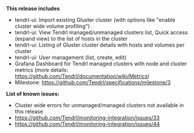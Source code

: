 **This release includes**

* tendrl-ui: Import existing Gluster cluster (with options like "enable cluster wide volume profiling")
* tendrl-ui: View Tendrl managed/unmanaged clusters list, Quick access (expand view) to the list of hosts in the cluster
* tendrl-ui: Listing of Gluster cluster details with hosts and volumes per cluster
* tendrl-ui: User management (list, create, edit)
* Grafana Dashboard for Tendrl managed clusters with node and cluster metrics  (more details: https://github.com/Tendrl/documentation/wiki/Metrics)
* Milestone: https://github.com/Tendrl/specifications/milestone/3

**List of known issues:**
* Cluster wide errors for unmanaged/managed clusters not available in this release
* https://github.com/Tendrl/monitoring-integration/issues/33
* https://github.com/Tendrl/monitoring-integration/issues/44